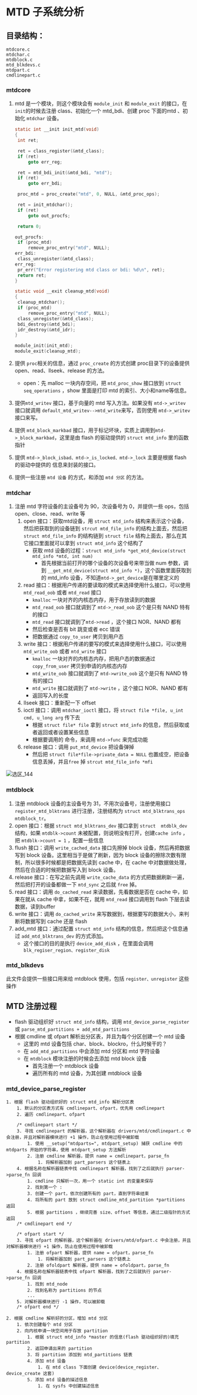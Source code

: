 # MTD 子系统分析



## 目录结构：

```
mtdcore.c
mtdchar.c
mtdblock.c
mtd_blkdevs.c
mtdpart.c
cmdlinepart.c
```



### mtdcore

1. mtd 是一个模块，则这个模块会有 `module_init` 和 `module_exit` 的接口，在 `init`的时候去注册 class、初始化一个 mtd_bdi、创建 proc 下面的mtd 、初始化 `mtdchar` 设备。

   ```c
   static int __init init_mtd(void)
   {
   	int ret;
   
   	ret = class_register(&mtd_class);
   	if (ret)
   		goto err_reg;
   
   	ret = mtd_bdi_init(&mtd_bdi, "mtd");
   	if (ret)
   		goto err_bdi;
   
   	proc_mtd = proc_create("mtd", 0, NULL, &mtd_proc_ops);
   
   	ret = init_mtdchar();
   	if (ret)
   		goto out_procfs;
   
   	return 0;
   
   out_procfs:
   	if (proc_mtd)
   		remove_proc_entry("mtd", NULL);
   err_bdi:
   	class_unregister(&mtd_class);
   err_reg:
   	pr_err("Error registering mtd class or bdi: %d\n", ret);
   	return ret;
   }
   
   static void __exit cleanup_mtd(void)
   {
   	cleanup_mtdchar();
   	if (proc_mtd)
   		remove_proc_entry("mtd", NULL);
   	class_unregister(&mtd_class);
   	bdi_destroy(&mtd_bdi);
   	idr_destroy(&mtd_idr);
   }
   
   module_init(init_mtd);
   module_exit(cleanup_mtd);
   ```



2. 提供 `proc`相关的信息，通过 `proc_create` 的方式创建 proc目录下的设备提供 open、read、llseek、release 的方法。
   - open：先 malloc 一块内存空间，把 `mtd_proc_show` 接口放到 `struct seq_operations` ，show 里面是打印 mtd 的索引、大小和name等信息。
3. 提供`mtd_writev` 接口，基于向量的 mtd 写入方法。如果没有 `mtd->_writev` 接口就调用 `default_mtd_writev-->mtd_write`来写，否则使用 `mtd->_writev` 接口来写。
4. 提供 `mtd_block_markbad` 接口，用于标记坏块，实质上调用到`mtd->_block_markbad`，这里是由 flash 的驱动提供的 `struct mtd_info` 里的函数指针
5. 提供 `mtd->_block_isbad、mtd->_is_locked、mtd->_lock` 主要是根据 flash 的驱动中提供的 信息来封装的接口。

6. 提供一些注册 `mtd 设备` 的方式，和添加 `mtd 分区`  的方法。







### mtdchar

1. 注册 mtd 字符设备的主设备号为 90，次设备号为 0，并提供一些 ops，包括 open、close、read、write 等
   1. open 接口：获取mtd设备，用 `struct mtd_info` 结构来表示这个设备，然后把获取到的设备链到 `strcut mtd_file_info` 的结构上面去，然后把 `struct mtd_file_info` 的结构链到 `struct file` 结构上面去，那么在其它接口里面就可以拿到 `struct mtd_info` 这个结构了
      - 获取 mtd 设备的过程：`struct mtd_info *get_mtd_device(struct mtd_info *mtd, int num)`
        - 首先根据当前打开的哪个设备的次设备号来带当做 num 参数，调到 `__get_mtd_device(struct mtd_info *)`，这个函数里面获取到的 mtd_info 设备，不知道`mtd->_get_device`是在哪里定义的
   2. read 接口：根据用户传递的要读取的模式来选择使用什么接口，可以使用 `mtd_read_oob`  或者 `mtd_read` 接口
      - `kmalloc` 一块对齐的内核态内存，用于存放读到的数据
      - `mtd_read_oob` 接口就调到了 `mtd->_read_oob` 这个是只有 NAND 特有的接口
      - `mtd_read` 接口就调到了`mtd->read` ，这个接口 NOR、NAND 都有
      - 然后检查是否有 bit 跳变或者 ecc 错误
      - 把数据通过 `copy_to_user` 拷贝到用户态
   3. write 接口：根据用户传递的要写的模式来选择使用什么接口，可以使用 `mtd_write_oob` 或者 `mtd_write` 接口
      - `kmalloc` 一块对齐的内核态内存，把用户态的数据通过 `copy_from_user` 拷贝到申请的内核态内存
      - `mtd_write_oob` 接口就调到了 `mtd->write_oob` 这个是只有 NAND 特有的接口
      - `mtd_write` 接口就调到了 `mtd->write` ，这个接口 NOR、NAND 都有
      - 返回写入的长度
   4. llseek 接口：重新配一下 offset
   5. ioctl 接口：调用 `mtdchar_ioctl` 接口，将 `struct file *file, u_int cmd, u_long arg` 传下去
      - 根据 `struct file* file` 拿到 `struct mtd_info` 的信息，然后获取或者返回或者设置某些信息
      - 根据要调用的 命令，来调用 `mtd->func` 来完成功能
   6. release 接口：调用 `put_mtd_device` 把设备弹掉
      - 然后把 `struct file*file->private_data = NULL` 也置成空，把设备信息丢掉，并且`free` 掉 `strcut mtd_file_info *mfi`

![选区_144](image/选区_144.png)



### mtdblock

1. 注册 mtdblock 设备的主设备号为 31，不用次设备号，注册使用接口 `register_mtd_blktrans` 进行注册，注册结构为 `struct mtd_blktrans_ops mtdblock_tr`。
2. open 接口：根据 `struct mtd_blktrans_dev` 接口拿到 `struct  mtdblk_dev` 结构，如果 `mtdblk->count` 未被配置，则说明没有打开，创建`cache info` ，把 `mtdblk->count = 1` ，配置一些信息
3. flush 接口：调用 `write_cached_data` 接口先擦掉 block 设备，然后再把数据写到 block 设备。这里相当于是做了刷新，因为 block 设备的擦除次数有限制，所以很多时候都是把数据先读到 cache 中，在 cache 中对数据做处理，然后在合适的时候把数据写入到 block 设备。
4. release 接口：在写之前先调用 `write_cache_data` 的方式把数据刷新一遍，然后把打开的设备都做一下 `mtd_sync` 之后就 `free` 掉。
5. read 接口：调用 `do_cached_read` 来读数据，先看数据是否在 cache 中，如果在就从 cache 中拿，如果不在，就用 `mtd_read` 接口调用到 flash 下层去读数据，读到buffer
6. write 接口：调用 `do_cached_write` 来写数据到，根据要写的数据大小，来判断将数据写到 cache 还是 flash
7. add_mtd 接口：通过配置 `struct mtd_info` 结构的信息，然后把这个信息通过 `add_mtd_blktrans_dev` 的方式添加。
   - 这个接口的目的是执行 `device_add_disk` ，在里面会调用 `blk_regiser_region、register_disk`



### mtd_blkdevs

此文件会提供一些接口用来给 mtdblock 使用，包括 `register、unregister` 这些操作









## MTD 注册过程

- flash 驱动组织好 `struct mtd_info` 结构，调用 `mtd_device_parse_register` 或 `parse_mtd_partitions + add_mtd_partitions`
- 根据 cmdline 或 ofpart 解析出分区表，并且为每个分区创建一个 mtd 设备
  - 这里的 mtd 设备包括 char、block、blockro，什么时候干的？
  - 在 `add_mtd_partitions` 中会添加 mtd 分区和 mtd 字符设备
  - 在 `mtdblock` 模块注册的时候会去添加 mtd block 设备
    - 首先注册一个 mtdblock 设备
    - 遍历所有的 mtd 设备，为其创建 mtdblock 设备

### mtd_device_parse_register

```
1. 根据 flash 驱动组织好的 struct mtd_info 解析分区表
	1. 默认的分区表方式有 cmdlinepart、ofpart，优先用 cmdlinepart
	2. 遍历 cmdlinepart、ofpart
	
	/* cmdlinepart start */
	3. 寻找 cmdlinepart 的解析器，这个解析器在 drivers/mtd/cmdlinepart.c 中会注册，并且对解析器模块进行 +1 操作，防止在使用过程中被卸载
		1. 使用 __setup("mtdparts=", mtdpart_setup) 捕获 cmdline 中的 mtdparts 开始的字符串，使用 mtdpart_setup 方法解析
		2. 注册 cmdline 解析器，提供 name = cmdlinepart，parse_fn
			1. 将解析器加到 part_parsers 这个链表上
	4. 根据名称在解析器链表中找 cmdlinepart 解析器，找到了之后就执行 parser->parse_fn 回调
		1. cmdline 只解析一次，用一个 static int 的变量来保存
		2. 找到第一个 : 
		3. 创建一个 part，依次创建所有的 part，直到字符串结束
		4. 将所有的 part 放到 struct cmdline_mtd_partition *partitions 返回
		5. 根据 partitions ，继续完善 size、offset 等信息，通过二级指针的方式返回
	/* cmdlinepart end */

	/* ofpart start */
	3. 寻找 ofpart 的解析器，这个解析器在 drivers/mtd/ofpart.c 中会注册，并且对解析器模块进行 +1 操作，防止在使用过程中被卸载
		1. 注册 ofpart 解析器，提供 name = ofpart，parse_fn
			1. 将解析器加到 part_parsers 这个链表上
		2. 注册 ofoldpart 解析器，提供 name = ofoldpart，parse_fn
	4. 根据名称在解析器链表中找 ofpart 解析器，找到了之后就执行 parser->parse_fn 回调
		1. 找到 mtd_node
		2. 找到名称为 partitions 的节点
		...
	5. 对解析器模块进行 -1 操作，可以被卸载
	/* ofpart end */
	
2. 根据 cmdline 解析好的分区，增加 mtd 分区
	1. 依次创建每个 mtd 分区
	2. 向内核申请一块空间用于存放 partition
		1. 根据 struct mtd_info *master 的信息(flash 驱动组织好的)填充 partition
		2. 返回申请出来的 partition
		3. 将 partition 添加到 mtd_partitions 链表
		4. 添加 mtd 设备
			1. 在 mtd class 下面创建 device(device_register、device_create 这套)
		5. 添加 mtd 设备的描述信息
			1. 在 sysfs 中创建描述信息
```

